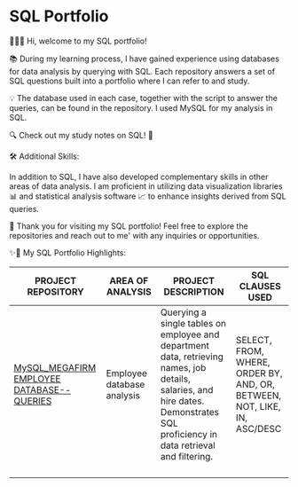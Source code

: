 # SQL Portfolio

🙋🏻‍♀️ Hi, welcome to my SQL portfolio! 

📚 During my learning process, I have gained experience using databases for data analysis by querying with SQL. 
    Each repository answers a set of SQL questions built into a portfolio where I can refer to and study.

💡 The database used in each case, together with the script to answer the queries, can be found in the repository.
    I used MySQL for my analysis in SQL.

🔍 Check out my study notes on SQL! 📝


🛠️ Additional Skills:

In addition to SQL, I have also developed complementary skills in other areas of data analysis.
I am proficient in utilizing data visualization libraries 📊 and statistical analysis software 📈 
to enhance insights derived from SQL queries.

🚀 Thank you for visiting my SQL portfolio! Feel free to explore the repositories and reach out to me'
with any inquiries or opportunities. 

✨💼 My SQL Portfolio Highlights:

| PROJECT REPOSITORY | AREA OF ANALYSIS |PROJECT DESCRIPTION| SQL CLAUSES USED |
| -------------- | -------------- | -------------- | -------------- |
| [MySQL_MEGAFIRM EMPLOYEE DATABASE--QUERIES](https://github.com/DOREEN-GYAMFI/SQL/tree/main/MySQL_MEGAFIRM%20EMPLOYEE%20DATABASE--QUERIES)               |   Employee database analysis|    Querying a single tables on employee and department data, retrieving names, job details, salaries, and hire dates. Demonstrates SQL proficiency in data retrieval and filtering.             | SELECT, FROM, WHERE, ORDER BY, AND, OR, BETWEEN, NOT, LIKE, IN, ASC/DESC               |
|                |                |                |                |
|                |                |                |                |
|                |                |                |                |
|                |                |                |                |
